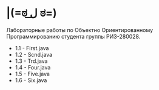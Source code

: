 # |(=ಠ ل͟ ಠ=)
Лабораторные работы по Объектно Ориентированному Программированию студента группы РИЗ-280028.

- 1.1 - First.java
- 1.2 - Scnd.java
- 1.3 - Trd.java
- 1.4 - Four.java
- 1.5 - Five.java
- 1.6 - Six.java